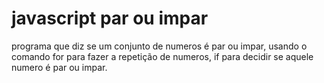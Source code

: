 # javascript par ou impar
 programa que diz se um conjunto de numeros é par ou impar, usando o comando for para fazer a repetição de numeros, if para decidir se aquele numero é par ou impar.
